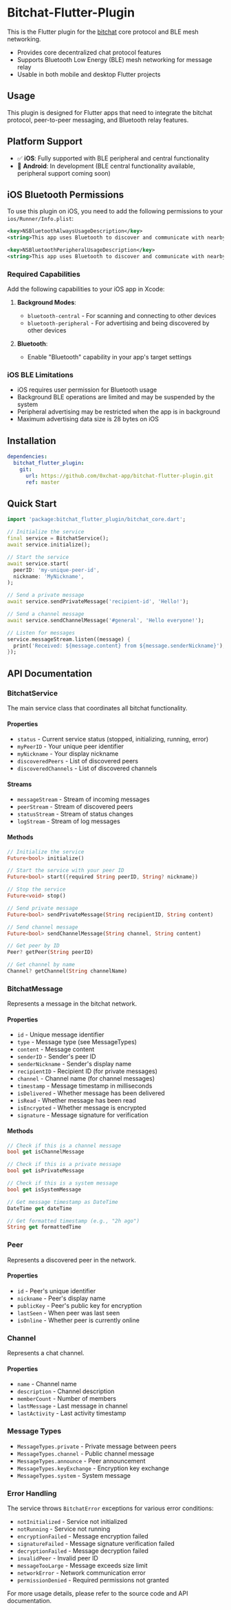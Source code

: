 # Bitchat-Flutter-Plugin

This is the Flutter plugin for the [bitchat](https://github.com/permissionlesstech/bitchat) core protocol and BLE mesh networking.

- Provides core decentralized chat protocol features
- Supports Bluetooth Low Energy (BLE) mesh networking for message relay
- Usable in both mobile and desktop Flutter projects

## Usage

This plugin is designed for Flutter apps that need to integrate the bitchat protocol, peer-to-peer messaging, and Bluetooth relay features.

## Platform Support

- ✅ **iOS**: Fully supported with BLE peripheral and central functionality
- 🚧 **Android**: In development (BLE central functionality available, peripheral support coming soon)

## iOS Bluetooth Permissions

To use this plugin on iOS, you need to add the following permissions to your `ios/Runner/Info.plist`:

```xml
<key>NSBluetoothAlwaysUsageDescription</key>
<string>This app uses Bluetooth to discover and communicate with nearby devices for decentralized messaging.</string>

<key>NSBluetoothPeripheralUsageDescription</key>
<string>This app uses Bluetooth to discover and communicate with nearby devices for decentralized messaging.</string>
```

### Required Capabilities

Add the following capabilities to your iOS app in Xcode:

1. **Background Modes**:
   - `bluetooth-central` - For scanning and connecting to other devices
   - `bluetooth-peripheral` - For advertising and being discovered by other devices

2. **Bluetooth**:
   - Enable "Bluetooth" capability in your app's target settings

### iOS BLE Limitations

- iOS requires user permission for Bluetooth usage
- Background BLE operations are limited and may be suspended by the system
- Peripheral advertising may be restricted when the app is in background
- Maximum advertising data size is 28 bytes on iOS

## Installation

```yaml
dependencies:
  bitchat_flutter_plugin:
    git:
      url: https://github.com/0xchat-app/bitchat-flutter-plugin.git
      ref: master
```

## Quick Start

```dart
import 'package:bitchat_flutter_plugin/bitchat_core.dart';

// Initialize the service
final service = BitchatService();
await service.initialize();

// Start the service
await service.start(
  peerID: 'my-unique-peer-id',
  nickname: 'MyNickname',
);

// Send a private message
await service.sendPrivateMessage('recipient-id', 'Hello!');

// Send a channel message
await service.sendChannelMessage('#general', 'Hello everyone!');

// Listen for messages
service.messageStream.listen((message) {
  print('Received: ${message.content} from ${message.senderNickname}');
});
```

## API Documentation

### BitchatService

The main service class that coordinates all bitchat functionality.

#### Properties

- `status` - Current service status (stopped, initializing, running, error)
- `myPeerID` - Your unique peer identifier
- `myNickname` - Your display nickname
- `discoveredPeers` - List of discovered peers
- `discoveredChannels` - List of discovered channels

#### Streams

- `messageStream` - Stream of incoming messages
- `peerStream` - Stream of discovered peers
- `statusStream` - Stream of status changes
- `logStream` - Stream of log messages

#### Methods

```dart
// Initialize the service
Future<bool> initialize()

// Start the service with your peer ID
Future<bool> start({required String peerID, String? nickname})

// Stop the service
Future<void> stop()

// Send private message
Future<bool> sendPrivateMessage(String recipientID, String content)

// Send channel message
Future<bool> sendChannelMessage(String channel, String content)

// Get peer by ID
Peer? getPeer(String peerID)

// Get channel by name
Channel? getChannel(String channelName)
```

### BitchatMessage

Represents a message in the bitchat network.

#### Properties

- `id` - Unique message identifier
- `type` - Message type (see MessageTypes)
- `content` - Message content
- `senderID` - Sender's peer ID
- `senderNickname` - Sender's display name
- `recipientID` - Recipient ID (for private messages)
- `channel` - Channel name (for channel messages)
- `timestamp` - Message timestamp in milliseconds
- `isDelivered` - Whether message has been delivered
- `isRead` - Whether message has been read
- `isEncrypted` - Whether message is encrypted
- `signature` - Message signature for verification

#### Methods

```dart
// Check if this is a channel message
bool get isChannelMessage

// Check if this is a private message
bool get isPrivateMessage

// Check if this is a system message
bool get isSystemMessage

// Get message timestamp as DateTime
DateTime get dateTime

// Get formatted timestamp (e.g., "2h ago")
String get formattedTime
```

### Peer

Represents a discovered peer in the network.

#### Properties

- `id` - Peer's unique identifier
- `nickname` - Peer's display name
- `publicKey` - Peer's public key for encryption
- `lastSeen` - When peer was last seen
- `isOnline` - Whether peer is currently online

### Channel

Represents a chat channel.

#### Properties

- `name` - Channel name
- `description` - Channel description
- `memberCount` - Number of members
- `lastMessage` - Last message in channel
- `lastActivity` - Last activity timestamp

### Message Types

- `MessageTypes.private` - Private message between peers
- `MessageTypes.channel` - Public channel message
- `MessageTypes.announce` - Peer announcement
- `MessageTypes.keyExchange` - Encryption key exchange
- `MessageTypes.system` - System message

### Error Handling

The service throws `BitchatError` exceptions for various error conditions:

- `notInitialized` - Service not initialized
- `notRunning` - Service not running
- `encryptionFailed` - Message encryption failed
- `signatureFailed` - Message signature verification failed
- `decryptionFailed` - Message decryption failed
- `invalidPeer` - Invalid peer ID
- `messageTooLarge` - Message exceeds size limit
- `networkError` - Network communication error
- `permissionDenied` - Required permissions not granted

For more usage details, please refer to the source code and API documentation.
